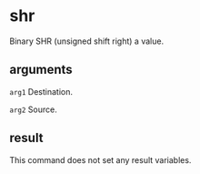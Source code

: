# shr

Binary SHR (unsigned shift right) a value.

## arguments

`arg1` Destination.

`arg2` Source.

## result

This command does not set any result variables.
